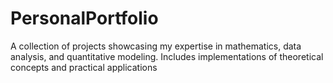 # PersonalPortfolio
A collection of projects showcasing my expertise in mathematics, data analysis, and quantitative modeling. Includes implementations of theoretical concepts and practical applications
